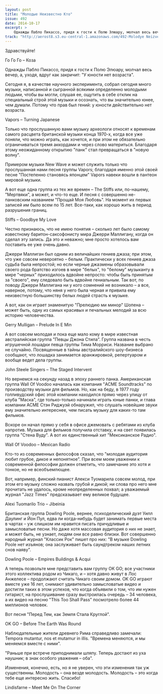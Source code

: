 ```yaml
---
layout: post
title: "Молодые Неизвестно Кто"
issue: 492
date: 2014-10-17
excerpt: >
    Однажды Пабло Пикассо, придя к гости к Полю Элюару, молчал весь вечер, а, уходя, вдруг как закричит: "У юности нет возраста".
track: "http://aerost8.s3.eu-central-1.amazonaws.com/492-Molodye Neizvestno Kto.mp3"
---
```


Здравствуйте!

Го Го Го – Коза

Однажды Пабло Пикассо, придя к гости к Полю Элюару, молчал весь вечер, а, уходя, вдруг как закричит: "У юности нет возраста".

Сегодня я, в качестве научного эксперимента, собрал сегодня много музыки, написанной и сыгранной всякими определенно молодыми людьми, чтобы вы могли, слушая ее, ощутить в себе отклик на специальный строй этой музыки и осознать, что вы значительно юнее, чем думали. Потому что прав был гений: у юности действительно нет возраста.

Vapors – Turning Japanese

Только что прослушанную вами музыку археологи относят к временам самого расцвета британской музыки конца 1970-х, когда все уже поняли, что можно играть, как хочется, и при этом не обязательно ограничиваться тремя аккордами и через слово материться. Благодаря этому неожиданному открытию "панк" стал превращаться в "новую волну".

Примером музыки New Wave и может служить только что прослушанная нами песня группы Vapors; благодаря именно этой своей песне "Постепенно становясь японцем" Vapors навеки вошли в пантеон мировой музыки.

А вот еще одна группа из тех же времен – The Stiffs или, по-нашему, "Мертвяки", а может, и что-то еще. И песня с совершенно не-панковским названием "Прощай Моя Любовь". На момент их первых записей им было всем по 15 лет. Все-таки, как хорошо жить в период разрушения границ.

Stiffs – Goodbye My Love

Честно признаюсь, что не имею понятия – сколько лет было самому известному баритон-саксофонисту мира Джерри Маллигану, когда он сделал эту запись. Да это и неважно; мне просто хотелось вам поставить ее уже очень давно.

Джерри Маллиган был одним из величайших гениев джаза; при этом, что уже совсем невероятно – белым. Практически у всех гениев джаза судьба была непростой; но если черные джазмены образовывали своего рода братство изгоев в мире "белых", то "белому" музыканту в мире "черных" приходилось вдвойне непросто: чтобы быть принятым за "своего", ему следовало быть вдвойне гениальным. Так вот, по поводу Джерри Маллигана ни у кого сомнений не возникало – а все, наверное, потому, что няня у него была черная и привила ему неизвестную большинству белых людей страсть к музыке.

А вот, как он играет знаменитую "Прелюдию ми минор" Шопена – может быть, одну из самых красивых и печальных мелодий за всю историю человечества.

Gerry Mulligan – Prelude In E Min

А вот совсем молодая и пока еще мало кому в мире известная австралийская группа "Певцы Джона Стила". Группа названа в честь игрушечной лошадки певца группы Тима Морриси. Название выбрано не случайно. Посвященные в тайны австралийского шоу-бизнеса сообщают, что лошадка занимается аранжировкой, репертуаром и вообще ведет дела группы.

John Steele Singers – The Staged Intervent

Но вернемся на секунду назад в эпоху раннего панка. Американская группа Wall Of Voodoo началась как компания "ACME Soundtracks" по производству музыки для фильмов. Но, как на беду, в 1977 году голливудский офис этой компании находился прямо через улицу от клуба "Маска", где только-только начинали играть юные панки, и глава компании ACME Стэн Риджуэй обнаружил, что слушать новейшие звуки ему значительно интереснее, чем писать музыку для каких-то там фильмов.

Вскоре он начал прямо у себя в офисе джемовать с ребятами из клуба напротив. Музыка для фильмов получила отставку, и на свет появилась группа "Стена Вуду". А вот их единственный хит "Мексиканское Радио".

Wall Of Voodoo – Mexican Radio

Кто-то из современных философов сказал, что "молодая аудитория любит грубое, дикое и непонятное". При всем моем уважении к современной философии должен отметить, что замечание это хотя и тонкое, но не всеобъемлющее.

Вот, например, финский пианист Алекси Туомарила совсем молод, при этом его музыку сложно назвать грубой и дикой; ни слова про него мне прочитать не удалось, кроме неопределенных похвал; а уважаемый журнал "Jazz Times" предсказывает ему великое будущее.

Alexi Tuomarilo Trio – Jibeinia

Британская группа Dowling Poole, вернее, психоделический дуэт Уилл Даулинг и Йон Пул, едва ли когда-нибудь будет занимать первые места в чартах – уж слишком им нравится писать причудливые и замысловатые песни. Но даже хотя массовая аудитория о них не знает, и может быть, не узнает, людям они все равно близки. Вот совершенно народный журнал "Классик Рок" пишет про них: "В музыке Dowling Poole нет изъянов; она заслуживает быть саундтреком наших летних снов наяву".

Dowling Poole – Empires Buildings & Acqui

А теперь позвольте мне представить вам группу OK GO; все участники этого коллектива родом из Чикаго, и – хотя давно живут в Лос Анжелесе – продолжают считать Чикаго своим домом. OK GO играют вместе уже 16 лет, снимают удивительно замысловатые видео и достигли таких в этом успехов, что когда объявили о том, что им нужен гитарист, на прослушивание сразу выстроилась очередь – 34 человека, а их видео на песню "This Too Shall Pass" посмотрело более 44 миллионов человек.

Вот песня "Перед Тем, как Земля Стала Круглой".

OK GO – Before The Earth Was Round

Наблюдательные жители древнего Рима справедливо замечали: Tempora mutantur, nos et mutamur in illis. "Времена меняются, и мы меняемся вместе с ними".

"Раньше при встрече приподнимали шляпу. Теперь достают из уха наушник; в знак особого уважения – оба".

Изменения, конечно, есть, но я не уверен, что эти изменения так уж существенны. Молодость – она везде молодость. Молодость – это когда тебе еще интересно жить. Спасибо!

Lindisfarne – Meet Me On The Corner
